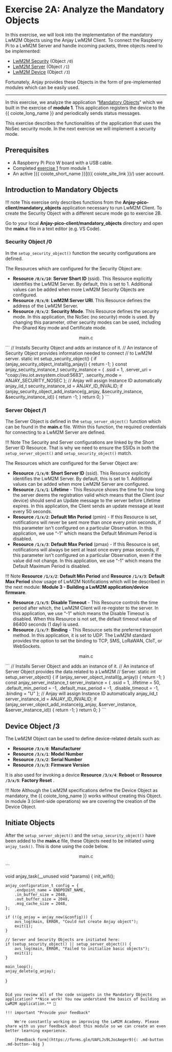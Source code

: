 # Exercise 2A: Analyze the Mandatory Objects

In this exercise, we will look into the implementation of the mandatory LwM2M Objects using the Anjay LwM2M Client. To connect the Raspberry Pi to a LwM2M Server and handle incoming packets, three objects need to be implemented:

* [LwM2M Security](https://devtoolkit.openmobilealliance.org/OEditor/LWMOView?url=https%3A%2F%2Fraw.githubusercontent.com%2FOpenMobileAlliance%2Flwm2m-registry%2Fprod%2Fversion_history%2F0-1_1.xml) (Object `/0`)
* [LwM2M Server](https://devtoolkit.openmobilealliance.org/OEditor/LWMOView?url=https%3A%2F%2Fraw.githubusercontent.com%2FOpenMobileAlliance%2Flwm2m-registry%2Fprod%2Fversion_history%2F1-1_1.xml) (Object `/1`)
* [LwM2M Device](https://devtoolkit.openmobilealliance.org/OEditor/LWMOView?url=https%3A%2F%2Fraw.githubusercontent.com%2FOpenMobileAlliance%2Flwm2m-registry%2Fprod%2Fversion_history%2F3-1_1.xml) (Object `/3`)

Fortunately, Anjay provides these Objects in the form of pre-implemented modules which can be easily used.

---

In this exercise, we analyze the application “[Mandatory Objects](https://github.com/AVSystem/Anjay-pico-client/tree/master/mandatory_objects)” which we built in the exercise of **module 1**. This application registers the device to the {{ coiote_long_name }} and periodically sends status messages.

This exercise describes the functionalities of the application that uses the NoSec security mode. In the next exercise we will implement a security mode.

## Prerequisites

* A Raspberry Pi Pico W board with a USB cable.
* Completed [exercise 1](../academy/exercise1.md) from module 1.
* An active [{{ coiote_short_name }}]({{ coiote_site_link }}/) user account.


## Introduction to Mandatory Objects

!!! note
    This exercise only describes functions from the **Anjay-pico-client/mandatory_objects** application necessary to run LwM2M Client. To create the Security Object with a different secure mode go to exercise 2B.

Go to your local **Anjay-pico-client/mandatory_objects** directory and open the **main.c** file in a text editor (e.g. VS Code).

### Security Object /0
In the `setup_security_object()` function the security configurations are defined.


The Resources which are configured for the Security Object are:

- **Resource `/0/x/10`**: **Server Short ID** (ssid). This Resource explicitly identifies the LwM2M Server. By default, this is set to 1. Additional values can be added when more LwM2M Security Objects are configured.
- **Resource `/0/x/0`**: **LwM2M Server URI**. This Resource defines the address of the LwM2M Server.
- **Resource `/0/x/2`**: **Security Mode**. This Resource defines the security mode. In this application, the NoSec (no security) mode is used. By changing this parameter, other security modes can be used, including Pre-Shared Key mode and Certificate mode.

<p style="text-align: center;">main.c</p>
```
// Installs Security Object and adds an instance of it.
// An instance of Security Object provides information needed to connect // to LwM2M server.
static int setup_security_object() {
    if (anjay_security_object_install(g_anjay)) {
        return -1;
    }
    const anjay_security_instance_t security_instance = {
        .ssid = 1,
        .server_uri = "coap://eu.iot.avsystem.cloud:5683",
        .security_mode = ANJAY_SECURITY_NOSEC
    };
    // Anjay will assign Instance ID automatically
    anjay_iid_t security_instance_id = ANJAY_ID_INVALID;
    if (anjay_security_object_add_instance(g_anjay, &security_instance,
                                        &security_instance_id)) {
        return -1;
    }
    return 0;
}
```


### Server Object /1
The Server Object is defined in the `setup_server_object()` function which can be found in the **main.c** file. Within this function, the required credentials for connecting to a LwM2M Server are defined.

!!! Note
    The Security and Server configurations are linked by the Short Server ID Resource. That is why we need to ensure the SSIDs in both the `setup_server_object()` and `setup_security_object()` match.

The Resources which are configured for the Server Object are:

- **Resource `/1/x/0`**: **Short Server ID** (ssid). This Resource explicitly identifies the LwM2M Server. By default, this is set to 1. Additional values can be added when more LwM2M Server are configured.
- **Resource `/1/x/1`**: **Lifetime** - This Resource shows the time for how long the server deems the registration valid which means that the Client (our device) should send an Update message to the server before Lifetime expires. In this application, the Client sends an update message at least every 50 seconds.
- **Resource `/1/x/2`**: **Default Min Period** (pmin) - If this Resource is set, notifications will never be sent more than once every pmin seconds, if this parameter isn't configured on a particular Observation. In this application, we use “-1” which means the Default Minimum Period is disabled.
- **Resource `/1/x/3`**: **Default Max Period** (pmax) -  If this Resource is set, notifications will always be sent at least once every pmax seconds, if this parameter isn't configured on a particular Observation, even if the value did not change. In this application, we use “-1” which means the Default Maximum Period is disabled.

!!! Note
    **Resource `/1/x/2`**: **Default Min Period** and **Resource `/1/x/3`**: **Default Max Period** show usage of LwM2M Notifications which will be described in the next module: **Module 3 - Building a LwM2M application/device firmware**.

- **Resource `/1/x/5`**: **Disable Timeout** - This Resource controls the time period after which, the LwM2M Client will re-register to the server. In this application, we use “-1” which means the Disable Timeout is disabled. When this Resource is not set, the default timeout value of 86400 seconds (1 day) is used.
- **Resource `/1/x/7`**: **Binding** - This Resource sets the preferred transport method. In this application, it is set to UDP. The LwM2M standard provides the option to set the binding to TCP, SMS, LoRaWAN, CIoT, or WebSockets.

<p style="text-align: center;">main.c</p>
```
// Installs Server Object and adds an instance of it.
// An instance of Server Object provides the data related to a LwM2M
// Server.
static int setup_server_object() {
    if (anjay_server_object_install(g_anjay)) {
        return -1;
    }
    const anjay_server_instance_t server_instance = {
        .ssid = 1,
        .lifetime = 50,
        .default_min_period = -1,
        .default_max_period = -1,
        .disable_timeout = -1,
        .binding = "U"
    };
    // Anjay will assign Instance ID automatically
    anjay_iid_t server_instance_id = ANJAY_ID_INVALID;
    if (anjay_server_object_add_instance(g_anjay, &server_instance,
                                        &server_instance_id)) {
        return -1;
    }
    return 0;
}
```


## Device Object /3

The LwM2M Object can be used to define device-related details such as:

- **Resource `/3/x/0`**: **Manufacturer**
- **Resource `/3/x/1`**: **Model Number**
- **Resource `/3/x/2`**: **Serial Number**
- **Resource `/3/x/3`**: **Firmware Version**

It is also used for invoking a device **Resource `/3/x/4`**: **Reboot** or **Resource `/3/x/5`**: **Factory Reset** .

!!! Note
    Although the LwM2M specifications define the Device Object as mandatory, the {{ coiote_long_name }} works without creating this Object. In module 3 (client-side operations) we are covering the creation of the Device Object.

## Initiate Objects


After the `setup_server_object()` and the `setup_security_object()` have been added to the **main.c** file, these Objects need to be initiated using `anjay_task()`. This is done using the code below.

<p style="text-align: center;">main.c</p>
```

void anjay_task(__unused void *params) {
    init_wifi();

    anjay_configuration_t config = {
        .endpoint_name = ENDPOINT_NAME,
        .in_buffer_size = 2048,
        .out_buffer_size = 2048,
        .msg_cache_size = 2048,
    };

    if (!(g_anjay = anjay_new(&config))) {
        avs_log(main, ERROR, "Could not create Anjay object");
        exit(1);
    }

    // Server and Security Objects are initiated here:
    if (setup_security_object() || setup_server_object()) {
        avs_log(main, ERROR, "Failed to initialize basic objects");
        exit(1);
    }

    main_loop();
    anjay_delete(g_anjay);
}
```

Did you review all of the code snippets in the Mandatory Objects application? **Nice work! You now understand the basics of building an LwM2M application.** 🎉

!!! important "Provide your feedback"

    We're constantly working on improving the LwM2M Academy. Please share with us your feedback about this module so we can create an even better learning experience.

    [Feedback form](https://forms.gle/UAFLJs9LJocAeger9){: .md-button .md-button--big }
